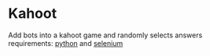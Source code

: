 # Kahoot
Add bots into a kahoot game and randomly selects answers  
requirements:
  [python](https:\\www.python.org) and [selenium](https://pypi.org/project/selenium/)
